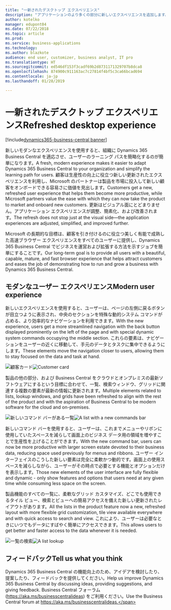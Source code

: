 ```yaml
---
title: "一新されたデスクトップ エクスペリエンス"
description: "アプリケーションのより多くの部分に新しいエクスペリエンスを追加します。"
author: kotelko
manager: edupont04
ms.date: 07/22/2018
ms.topic: article
ms.prod: 
ms.service: business-applications
ms.technology: 
ms.author: blazkote
audience: end user, customizer, business analyst, IT pro
ms.translationtype: HT
ms.sourcegitcommit: ed546df153f3cadf69b2d8731171329707b8dca8
ms.openlocfilehash: 874900c911163ac7c27814f4bf5c3ca66bcad694
ms.contentlocale: ja-jp
ms.lasthandoff: 01/28/2019

---
```


# <a name="refreshed-desktop-experience"></a><span data-ttu-id="e1ced-103">一新されたデスクトップ エクスペリエンス</span><span class="sxs-lookup"><span data-stu-id="e1ced-103">Refreshed desktop experience</span></span>

[!include[dynamics365-business-central banner](../includes/dynamics365-business-central.md)]



<span data-ttu-id="e1ced-104">新しいモダンなエクスペリエンスを使用すると、組織に Dynamics 365 Business Central を適応させ、ユーザーのラーニング パスを簡略化するのが簡単になります。</span><span class="sxs-lookup"><span data-stu-id="e1ced-104">A fresh, modern experience makes it easier to adapt Dynamics 365 Business Central to your organization and simplify the learning path for users.</span></span> <span data-ttu-id="e1ced-105">顧客は生産性の向上に役立つ新しい更新されたエクスペリエンスを利用し、Microsoft のパートナーは製品を市場に投入して新しい顧客をオンボードできる容易さに価値を見出します。</span><span class="sxs-lookup"><span data-stu-id="e1ced-105">Customers get a new, refreshed user experience that helps them become more productive, while Microsoft partners value the ease with which they can now take the product to market and onboard new customers.</span></span> <span data-ttu-id="e1ced-106">更新はビジュアル面にとどまりません。アプリケーション エクスペリエンスが調整、簡素化、および改善されます。</span><span class="sxs-lookup"><span data-stu-id="e1ced-106">The refresh does not stop just at the visual side—the application experiences are adjusted, simplified, and improved further.</span></span>

<span data-ttu-id="e1ced-107">Microsoft の長期的な目標は、顧客を引き付けるのに役立つ美しく有能で成熟した高速ブラウザー エクスペリエンスをすべてのユーザーに提供し、Dynamics 365 Business Central でビジネスを運営および拡張する方法を示すジョブを簡単にすることです。</span><span class="sxs-lookup"><span data-stu-id="e1ced-107">Our long-term goal is to provide all users with a beautiful, capable, mature, and fast browser experience that helps attract customers and eases the job of demonstrating how to run and grow a business with Dynamics 365 Business Central.</span></span>

## <a name="modern-user-experience"></a><span data-ttu-id="e1ced-108">モダンなユーザー エクスペリエンス</span><span class="sxs-lookup"><span data-stu-id="e1ced-108">Modern user experience</span></span>

<span data-ttu-id="e1ced-109">新しいエクスペリエンスを使用すると、ユーザーは、ページの左側に戻るボタンが目立つように表示され、中央のセクションを特殊な動的システム コマンドが占める、より効率的なナビゲーションを利用できます。</span><span class="sxs-lookup"><span data-stu-id="e1ced-109">With the new experience, users get a more streamlined navigation with the back button displayed prominently on the left of the page and with special dynamic system commands occupying the middle section.</span></span> <span data-ttu-id="e1ced-110">これらの要素は、ナビゲーションをユーザーの近くに移動して、手元のデータとタスクに集中できるようにします。</span><span class="sxs-lookup"><span data-stu-id="e1ced-110">These elements move the navigation closer to users, allowing them to stay focused on the data and task at hand.</span></span>

<span data-ttu-id="e1ced-111">![顧客カード](media/customer-card2.png "顧客カードの例")</span><span class="sxs-lookup"><span data-stu-id="e1ced-111">![Customer card](media/customer-card2.png "An example of a customer card")</span></span>

<span data-ttu-id="e1ced-112">製品の他の部分、および Business Central をクラウドとオンプレミスの最新ソフトウェアにするという目標に合わせて、一覧、検索ウィンドウ、グリッドに関連する複数の要素が最新の情報に更新されます。</span><span class="sxs-lookup"><span data-stu-id="e1ced-112">Multiple elements related to lists, lookup windows, and grids have been refreshed to align with the rest of the product and with the aspiration of Business Central to be modern software for the cloud and on-premises.</span></span>

<span data-ttu-id="e1ced-113">![新しいコマンド バーがある一覧](media/list-page-with-commandbar2.png "顧客の一覧の例")</span><span class="sxs-lookup"><span data-stu-id="e1ced-113">![A list with a new commands bar](media/list-page-with-commandbar2.png "Example of a list of customers")</span></span>

<span data-ttu-id="e1ced-114">新しいコマンド バーを使用すると、ユーザーは、これまでメニューやリボンに使用していたスペースを減らして画面上のビジネス データ用の領域を増やすことで生産性を上げることができます。</span><span class="sxs-lookup"><span data-stu-id="e1ced-114">With the new command bar, users can now be more productive with larger screen estate devoted to their business data, reducing space used previously for menus and ribbons.</span></span> <span data-ttu-id="e1ced-115">ユーザー インターフェイスのこうした新しい要素は完全に柔軟かつ動的です。画面上の使用スペースを減らしながら、ユーザーがその時点で必要とする機能とオプションだけを表示します。</span><span class="sxs-lookup"><span data-stu-id="e1ced-115">Those new elements of the user interface are fully flexible and dynamic - only show features and options that users need at any given time while consuming less space on the screen.</span></span>

<span data-ttu-id="e1ced-116">製品機能のすべての一覧に、柔軟なグリッド カスタマイズ、どこでも使用できるタイル ビュー、検索とビューへの簡易アクセスを備えた新しい更新されたレイアウトがあります。</span><span class="sxs-lookup"><span data-stu-id="e1ced-116">All the lists in the product feature now a new, refreshed layout with more flexible grid customization, tile view available everywhere and with quick access to search and view.</span></span> <span data-ttu-id="e1ced-117">これにより、ユーザーは必要なときにいつでもデータにすばやく簡単にアクセスできます。</span><span class="sxs-lookup"><span data-stu-id="e1ced-117">This allows users to get better and faster access to the data whenever it is needed.</span></span>

<span data-ttu-id="e1ced-118">![一覧の検索](media/list-lookup.png "都市の一覧の例")</span><span class="sxs-lookup"><span data-stu-id="e1ced-118">![A list lookup](media/list-lookup.png "Example of a list of cities")</span></span>

<!--
### Who uses these features
These features are available to all desktop users without additional setup, in the browser or Windows 10 companion app.
## Status
### Availability
Cloud, on-premises, hybrid
### Regional availability
No regional restrictions. Available in all Dynamics 365 Business Central supported markets.
-->

## <a name="tell-us-what-you-think"></a><span data-ttu-id="e1ced-119">フィードバック</span><span class="sxs-lookup"><span data-stu-id="e1ced-119">Tell us what you think</span></span>
<span data-ttu-id="e1ced-120">Dynamics 365 Business Central の機能向上のため、アイデアを検討したり、提案したり、フィードバックを提供してください。</span><span class="sxs-lookup"><span data-stu-id="e1ced-120">Help us improve Dynamics 365 Business Central by discussing ideas, providing suggestions, and giving feedback.</span></span> <span data-ttu-id="e1ced-121">Business Central フォーラム (https://aka.ms/businesscentralideas) をご利用ください。</span><span class="sxs-lookup"><span data-stu-id="e1ced-121">Use the Business Central forum at https://aka.ms/businesscentralideas.</span></span>

